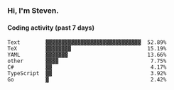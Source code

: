 ### Hi, I'm Steven.

#### Coding activity (past 7 days)
```
Text        ▓▓▓▓▓▓▓▓▓▓▓▓▓▓▓▓▓▓▓▓▓▓▓▓▓▓▓▓▓▓  52.89%
TeX         ▓▓▓▓▓▓▓▓                        15.19%
YAML        ▓▓▓▓▓▓▓                         13.66%
other       ▓▓▓▓                             7.75%
C#          ▓▓                               4.17%
TypeScript  ▓▓                               3.92%
Go          ▓                                2.42%
```
